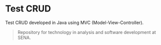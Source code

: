# Test CRUD
Test CRUD developed in Java using MVC (Model-View-Controller).

> Repository for technology in analysis and software development at SENA.
